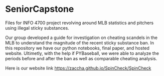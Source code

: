 # SeniorCapstone
Files for INFO 4700 project revolving around MLB statistics and pitchers using illegal sticky substances.

Our group developed a guide for investigation on cheating scandels in the MLB to understand the magnitude of the recent sticky substance ban. In this repository we have our python notebooks, final paper, and hosted website. Ultimetly, with the help if PYBaseball, we were able to analyze the periods before and after the ban as well as comparable cheating analysis.  


Here is our website link https://zaccha.github.io/SpinCheck/SpinCheck

